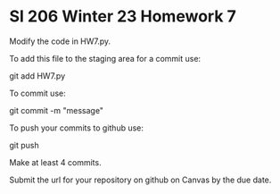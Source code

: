 # SI 206 Winter 23 Homework 7

Modify the code in HW7.py.

To add this file to the staging area for a commit use:

git add HW7.py

To commit use:

git commit -m "message"

To push your commits to github use:

git push

Make at least 4 commits.

Submit the url for your repository on github on Canvas by the due date.
